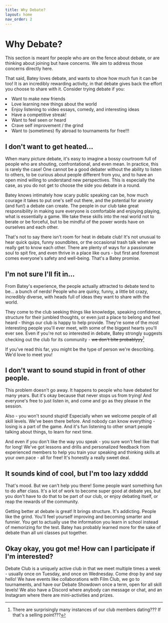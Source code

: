 ```yaml
---
title: Why Debate?
layout: home
nav_order: 2
---
```


# Why Debate?
This section is meant for people who are on the fence about debate, or are thinking about joining but have concerns. We aim to address those concerns directly here.

That said, Batey loves debate, and wants to show how much fun it can be too! It is an incredibly rewarding activity, in that debate gives back the effort you choose to share with it. Consider trying debate if you:

<li>Want to make new friends</li>
<li>Love learning new things about the world</li>
<li>Enjoy listening to video essays, comedy, and interesting ideas</li>
<li>Have a competitive streak!</li>
<li>Want to feel seen or heard</li>
<li>Crave self improvement / the grind</li>
<li>Want to (sometimes) fly abroad to tournaments for free!!!</li>

## I don't want to get heated...
When many picture debate, it's easy to imagine a bossy courtroom full of people who are shouting, confrontational, and even mean. In practice, this is rarely the case! One cannot be a good debater without the ability to listen to others, to be curious about people different from you, and to have an open mind willing to understand new perspectives. This is especially the case, as you do not get to choose the side you debate in a round.

Batey knows intimately how scary public speaking can be, how much courage it takes to put one's self out there, and the potential for anxiety (and fun!) a debate can create. The people in our club take great responsibility in making sure everyone is comfortable and enjoying playing, what is essentially a game. We take these skills into the real world not to berate or be forceful, but to be mindful of the power words have on ourselves and each other.

That's not to say there isn't room for heat in debate club! It's not unusual to hear quick quips, funny soundbites, or the occasional trash talk when we really get to know each other. There are plenty of ways for a passionate soul to spit fire, and even thrive in a place like ours - but first and foremost comes everyone's safety and well-being. That's a Batey promise.

## I'm not sure I'll fit in...

From Batey's experience, the people actually attracted to debate tend to be... a bunch of nerds! People who are quirky, funny, a little bit crazy, incredibly diverse, with heads full of ideas they want to share with the world. 

They come to the club seeking things like knowledge, speaking confidence, structure for their jumbled thoughts, or even just a place to belong and feel heard - things our club is happy to help provide. They're some of the most interesting people you'll ever meet, with some of the biggest hearts you'll ever see. Even if you're not so interested in debate, Batey strongly suggests checking out the club for its community - ~~we don't bite probablyyy~~[^1]

If you've read this far, you might be the type of person we're describing. We'd love to meet you!

## I don't want to sound stupid in front of other people.

This problem doesn't go away. It happens to people who have debated for many years. But it's okay because that never stops us from trying! And everyone's free to just listen in, and come and go as they please in the session.

Also - you won't sound stupid! Especially when we welcome people of all skill levels. We've been there before. And nobody can know everything - losing is a part of the game. And it's fun listening to other smart people talking about things, to learn for next time.

And even if you don't like the way you speak - you sure won't feel like that for long! We've got lessons and drills and personalized feedback from experienced members to help you train your speaking and thinking skills at your own pace - all for free! It's honestly a really sweet deal.

## It sounds kind of cool, but I'm too lazy xdddd

That's mood. But we can't help you there! Some people want something fun to do after class. It's a lot of work to become super good at debate yes, but you don't have to do that to be part of our club, or enjoy debating itself, or reap the rewards of the community. 

Getting better at debate is great! It brings structure. It's addicting. People like the grind. You'll feel yourself improving and becoming smarter and funnier. You get to actually use the information you learn in school instead of memorizing for the test. Batey has probably learned more for the sake of debate than all uni classes put together.

## Okay okay, you got me! How can I participate if I'm interested?

Debate Club is a uniquely active club in that we meet multiple times a week - usually once on Tuesday, and once on Wednesday. Come drop by and say hello! We have events like collaborations with Film Club, we go to tournaments, and have our Debate Showdown once a term, open for all skill levels! We also have a Discord where anybody can message or chat, and an Instagram where there are mini-activities and prizes.
 
[^1]: There are surprisingly many instances of our club members dating??? If that's a selling point???
